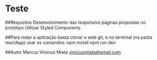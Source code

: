 # Teste

##Requisitos
Desenvolvimento das responsivo páginas propostas no protótipo
Utilizar Styled Components

##Para rodar a aplicação basta clonar o este git, e no terminal (na pasta reactApp) usar os comandos:
npm install
npm run dev

##Autor
Marcus Vinicius Miata
viniciusmiata@gmail.com

